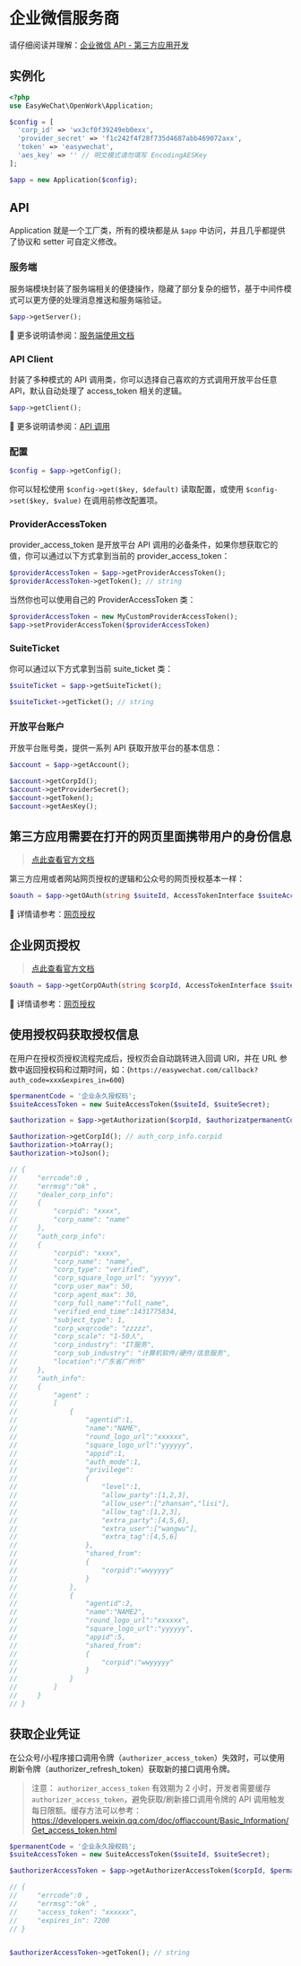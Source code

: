 # 企业微信服务商

请仔细阅读并理解：[企业微信 API - 第三方应用开发](https://open.work.weixin.qq.com/api/doc/90001/90142/90594)

## 实例化

```php
<?php
use EasyWeChat\OpenWork\Application;

$config = [
  'corp_id' => 'wx3cf0f39249eb0exx',
  'provider_secret' => 'f1c242f4f28f735d4687abb469072axx',
  'token' => 'easywechat',
  'aes_key' => '' // 明文模式请勿填写 EncodingAESKey
];

$app = new Application($config);
```

## API

Application 就是一个工厂类，所有的模块都是从 `$app` 中访问，并且几乎都提供了协议和 setter 可自定义修改。

### 服务端

服务端模块封装了服务端相关的便捷操作，隐藏了部分复杂的细节，基于中间件模式可以更方便的处理消息推送和服务端验证。

```php
$app->getServer();
```

:book: 更多说明请参阅：[服务端使用文档](server.md)

### API Client

封装了多种模式的 API 调用类，你可以选择自己喜欢的方式调用开放平台任意 API，默认自动处理了 access_token 相关的逻辑。

```php
$app->getClient();
```

:book: 更多说明请参阅：[API 调用](/docs/{{version}}/common/client.md)

### 配置

```php
$config = $app->getConfig();
```

你可以轻松使用 `$config->get($key, $default)` 读取配置，或使用 `$config->set($key, $value)` 在调用前修改配置项。

### ProviderAccessToken

provider_access_token 是开放平台 API 调用的必备条件，如果你想获取它的值，你可以通过以下方式拿到当前的 provider_access_token：

```php
$providerAccessToken = $app->getProviderAccessToken();
$providerAccessToken->getToken(); // string
```

当然你也可以使用自己的 ProviderAccessToken 类：

```php
$providerAccessToken = new MyCustomProviderAccessToken();
$app->setProviderAccessToken($providerAccessToken)
```

### SuiteTicket

你可以通过以下方式拿到当前 suite_ticket 类：

```php
$suiteTicket = $app->getSuiteTicket();

$suiteTicket->getTicket(); // string
```

### 开放平台账户

开放平台账号类，提供一系列 API 获取开放平台的基本信息：

```php
$account = $app->getAccount();

$account->getCorpId();
$account->getProviderSecret();
$account->getToken();
$account->getAesKey();
```

## 第三方应用需要在打开的网页里面携带用户的身份信息

> [点此查看官方文档](https://open.work.weixin.qq.com/api/doc/90001/90143/91120#%E6%9E%84%E9%80%A0%E7%AC%AC%E4%B8%89%E6%96%B9%E5%BA%94%E7%94%A8oauth2%E9%93%BE%E6%8E%A5)

第三方应用或者网站网页授权的逻辑和公众号的网页授权基本一样：

```php
$oauth = $app->getOAuth(string $suiteId, AccessTokenInterface $suiteAccessToken);
```

:book: 详情请参考：[网页授权](./oauth.md)

## 企业网页授权

> [点此查看官方文档](https://open.work.weixin.qq.com/api/doc/90001/90143/91120#%E6%9E%84%E9%80%A0%E4%BC%81%E4%B8%9Aoauth2%E9%93%BE%E6%8E%A5)

```php
$oauth = $app->getCorpOAuth(string $corpId, AccessTokenInterface $suiteAccessToken);
```

:book: 详情请参考：[网页授权](./oauth.md)

## 使用授权码获取授权信息

在用户在授权页授权流程完成后，授权页会自动跳转进入回调 URI，并在 URL 参数中返回授权码和过期时间，如：(`https://easywechat.com/callback?auth_code=xxx&expires_in=600`)

```php
$permanentCode = '企业永久授权码';
$suiteAccessToken = new SuiteAccessToken($suiteId, $suiteSecret);

$authorization = $app->getAuthorization($corpId, $authorizatpermanentCodeionCode, $suiteAccessToken);

$authorization->getCorpId(); // auth_corp_info.corpid
$authorization->toArray();
$authorization->toJson();

// {
//     "errcode":0 ,
//     "errmsg":"ok" ,
//     "dealer_corp_info":
//     {
//         "corpid": "xxxx",
//         "corp_name": "name"
//     },
//     "auth_corp_info":
//     {
//         "corpid": "xxxx",
//         "corp_name": "name",
//         "corp_type": "verified",
//         "corp_square_logo_url": "yyyyy",
//         "corp_user_max": 50,
//         "corp_agent_max": 30,
//         "corp_full_name":"full_name",
//         "verified_end_time":1431775834,
//         "subject_type": 1,
//         "corp_wxqrcode": "zzzzz",
//         "corp_scale": "1-50人",
//         "corp_industry": "IT服务",
//         "corp_sub_industry": "计算机软件/硬件/信息服务",
//         "location":"广东省广州市"
//     },
//     "auth_info":
//     {
//         "agent" :
//         [
//             {
//                 "agentid":1,
//                 "name":"NAME",
//                 "round_logo_url":"xxxxxx",
//                 "square_logo_url":"yyyyyy",
//                 "appid":1,
//                 "auth_mode":1,
//                 "privilege":
//                 {
//                     "level":1,
//                     "allow_party":[1,2,3],
//                     "allow_user":["zhansan","lisi"],
//                     "allow_tag":[1,2,3],
//                     "extra_party":[4,5,6],
//                     "extra_user":["wangwu"],
//                     "extra_tag":[4,5,6]
//                 },
//                 "shared_from":
//                 {
//                     "corpid":"wwyyyyy"
//                 }
//             },
//             {
//                 "agentid":2,
//                 "name":"NAME2",
//                 "round_logo_url":"xxxxxx",
//                 "square_logo_url":"yyyyyy",
//                 "appid":5,
//                 "shared_from":
//                 {
//                     "corpid":"wwyyyyy"
//                 }
//             }
//         ]
//     }
// }

```

## 获取企业凭证

在公众号/小程序接口调用令牌（`authorizer_access_token`）失效时，可以使用刷新令牌（authorizer_refresh_token）获取新的接口调用令牌。

> 注意： `authorizer_access_token` 有效期为 2 小时，开发者需要缓存 `authorizer_access_token`，避免获取/刷新接口调用令牌的 API 调用触发每日限额。缓存方法可以参考：<https://developers.weixin.qq.com/doc/offiaccount/Basic_Information/Get_access_token.html>

```php
$permanentCode = '企业永久授权码';
$suiteAccessToken = new SuiteAccessToken($suiteId, $suiteSecret);

$authorizerAccessToken = $app->getAuthorizerAccessToken($corpId, $permanentCode, $suiteAccessToken)

// {
//     "errcode":0 ,
//     "errmsg":"ok" ,
//     "access_token": "xxxxxx",
//     "expires_in": 7200
// }


$authorizerAccessToken->getToken(); // string
```
